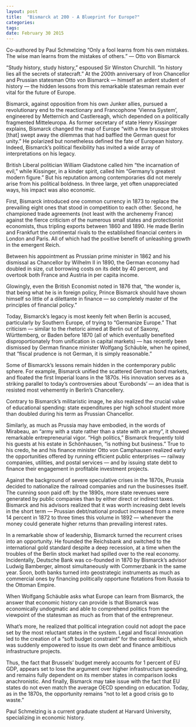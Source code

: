 ```yaml
---
layout: post
title:  "Bismarck at 200 - A Blueprint for Europe?"
categories: 
tags: 
date: February 30 2015
---
```


Co-authored by Paul Schmelzing
“Only a fool learns from his own mistakes. The wise man learns from the mistakes of others.” — Otto von Bismarck

“Study history, study history,” espoused Sir Winston Churchill. “In history lies all the secrets of statecraft.” At the 200th anniversary of Iron Chancellor and Prussian statesman Otto von Bismarck — himself an ardent student of history — the hidden lessons from this remarkable statesman remain ever vital for the future of Europe.

Bismarck, against opposition from his own Junker allies, pursued a revolutionary end to the reactionary and Francophone ‘Vienna System’, engineered by Metternich and Castlereagh, which depended on a politically fragmented Mitteleuropa. As former secretary of state Henry Kissinger explains, Bismarck changed the map of Europe “with a few brusque strokes [that] swept away the dilemmas that had baffled the German quest for unity.” He polarized but nonetheless defined the fate of European history. Indeed, Bismarck’s political flexibility has invited a wide array of interpretations on his legacy.

British Liberal politician William Gladstone called him “the incarnation of evil,” while Kissinger, in a kinder spirit, called him “Germany’s greatest modern figure.” But his reputation among contemporaries did not merely arise from his political boldness. In three large, yet often unappreciated ways, his impact was also economic.

First, Bismarck introduced one common currency in 1873 to replace the prevailing eight ones that stood in competition to each other. Second, he championed trade agreements (not least with the archenemy France) against the fierce criticism of the numerous small states and protectionist economists, thus tripling exports between 1860 and 1890. He made Berlin and Frankfurt the continental rivals to the established financial centers in London and Paris. All of which had the positive benefit of unleashing growth in the emergent Reich.

Between his appointment as Prussian prime minister in 1862 and his dismissal as Chancellor by Wilhelm II in 1890, the German economy had doubled in size, cut borrowing costs on its debt by 40 percent, and overtook both France and Austria in per capita income.

Glowingly, even the British Economist noted in 1876 that, “the wonder is, that being what he is in foreign policy, Prince Bismarck should have shown himself so little of a dilettante in finance — so completely master of the principles of financial policy.”

Today, Bismarck’s legacy is most keenly felt when Berlin is accused, particularly by Southern Europe, of trying to “Germanize Europe.” That criticism — similar to the rhetoric aimed at Berlin out of Saxony, Württemberg, or Baden before 1870 (all of which eventually benefited disproportionately from unification in capital markets) — has recently been dismissed by German finance minister Wolfgang Schäuble, when he opined, that “fiscal prudence is not German, it is simply reasonable.”

Some of Bismarck’s lessons remain hidden in the contemporary public sphere. For example, Bismarck unified the scattered German bond markets, and floated the first Imperial loans in the 1870s. His innovation serves as a striking parallel to today’s controversies about ‘Eurobonds’ — an idea that is resisted most vehemently in Berlin’s Chancellery.

Contrary to Bismarck’s militaristic image, he also realized the crucial value of educational spending: state expenditures per high school student more than doubled during his term as Prussian Chancellor.

Similarly, as much as Prussia may have embodied, in the words of Mirabeau, an “army with a state rather than a state with an army”, it showed remarkable entrepreneurial vigor. “High politics,” Bismarck frequently told his guests at his estate in Schönhausen, “is nothing but business.” True to his credo, he and his finance minister Otto von Camphausen realized early the opportunities offered by running efficient public enterprises — railway companies, utilities, and postal services — and by issuing state debt to finance their engagement in profitable investment projects.

Against the background of severe speculative crises in the 1870s, Prussia decided to nationalize the railroad companies and run the businesses itself. The cunning soon paid off: by the 1890s, more state revenues were generated by public companies than by either direct or indirect taxes. Bismarck and his advisors realized that it was worth increasing debt levels in the short term — Prussian debt/national product increased from a mere 14 percent in 1872 to three times this volume in 1892 — whenever the money could generate higher returns than prevailing interest rates.

In a remarkable show of leadership, Bismarck turned the recurrent crises into an opportunity. He founded the Reichsbank and switched to the international gold standard despite a deep recession, at a time when the troubles of the Berlin stock market had spilled over to the real economy. Incidentally, Deutsche Bank was co-founded in 1870 by Bismarck’s advisor Ludwig Bamberger, almost simultaneously with Commerzbank in the same year. Soon, both banks turned into geostrategic instruments as much as commercial ones by financing politically opportune flotations from Russia to the Ottoman Empire.

When Wolfgang Schäuble asks what Europe can learn from Bismarck, the answer that economic history can provide is that Bismarck was economically undogmatic and able to comprehend politics from the viewpoint of the statesman as much as from that of the entrepreneur.

What’s more, he realized that political integration could not adopt the pace set by the most reluctant states in the system. Legal and fiscal innovation led to the creation of a “soft budget constraint” for the central Reich, which was suddenly empowered to issue its own debt and finance ambitious infrastructure projects.

Thus, the fact that Brussels’ budget merely accounts for 1 percent of EU GDP, appears set to lose the argument over higher infrastructure spending, and remains fully dependent on its member states in comparison looks anachronistic. And finally, Bismarck may take issue with the fact that EU states do not even match the average OECD spending on education. Today, as in the 1870s, the opportunity remains “not to let a good crisis go to waste.”

Paul Schmelzing is a current graduate student at Harvard University, specializing in economic history.